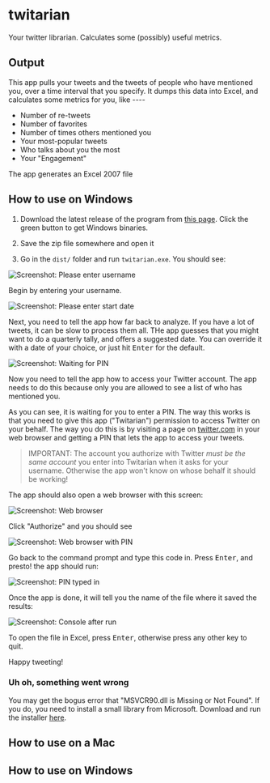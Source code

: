 twitarian
=========

Your twitter librarian. Calculates some (possibly) useful metrics.

## Output

This app pulls your tweets and the tweets of people who have mentioned you, over a time interval that you specify.
It dumps this data into Excel, and calculates some metrics for you, like ----
- Number of re-tweets
- Number of favorites
- Number of times others mentioned you
- Your most-popular tweets
- Who talks about you the most
- Your "Engagement"

The app generates an Excel 2007 file

## How to use on Windows

1. Download the latest release of the program from [this page](https://github.com/bcattle/twitarian/releases).
Click the green button to get Windows binaries.

2. Save the zip file somewhere and open it

3. Go in the `dist/` folder and run `twitarian.exe`. You should see:

![Screenshot: Please enter username](https://raw.github.com/bcattle/twitarian/master/doc/how-to-0.png)

Begin by entering your username.

![Screenshot: Please enter start date](https://raw.github.com/bcattle/twitarian/master/doc/how-to-1.png)

Next, you need to tell the app how far back to analyze. If you have a lot of tweets, it can be slow to process them all.
THe app guesses that you might want to do a quarterly tally, and offers a suggested date. You can override it with a date
of your choice, or just hit <kbd>Enter</kbd> for the default.

![Screenshot: Waiting for PIN](https://raw.github.com/bcattle/twitarian/master/doc/how-to-2.png)

Now you need to tell the app how to access your Twitter account. The app needs to do this because only you are allowed
to see a list of who has mentioned you.

As you can see, it is waiting for you to enter a PIN. The way this works is that you need to give this app ("Twitarian")
permission to access Twitter on your behalf. The way you do this is by visiting a page on [twitter.com](http://twitter.com/)
in your web browser and getting a PIN that lets the app to access your tweets.

> IMPORTANT: The account you authorize with Twitter *must be the same account* you enter into Twitarian when it asks for
your username. Otherwise the app won't know on whose behalf it should be working!

The app should also open a web browser with this screen:

![Screenshot: Web browser](https://raw.github.com/bcattle/twitarian/master/img/auth1.png)

Click "Authorize" and you should see

![Screenshot: Web browser with PIN](https://raw.github.com/bcattle/twitarian/master/img/auth2.png)

Go back to the command prompt and type this code in. Press <kbd>Enter</kbd>, and presto! the app should run:

![Screenshot: PIN typed in](https://raw.github.com/bcattle/twitarian/master/doc/how-to-3.png)

Once the app is done, it will tell you the name of the file where it saved the results:

![Screenshot: Console after run](https://raw.github.com/bcattle/twitarian/master/doc/how-to-4.png)

To open the file in Excel, press <kbd>Enter</kbd>, otherwise press any other key to quit.

Happy tweeting!

### Uh oh, something went wrong

You may get the bogus error that "MSVCR90.dll is Missing or Not Found". If you do, you need to install a small library
from Microsoft. Download and run the installer [here](http://www.microsoft.com/en-us/download/details.aspx?id=29).

## How to use on a Mac



## How to use on Windows